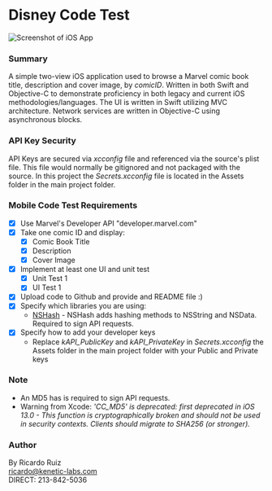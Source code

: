 # Disney Code Test

![Screenshot of iOS App](https://kl-store1.s3.us-west-1.amazonaws.com/rr_screenshot.jpg)

### Summary

A simple two-view iOS application used to browse a Marvel comic book title, description and cover image, by *comicID*.  Written in both Swift and Objective-C to demonstrate proficiency in both legacy and current iOS methodologies/languages.
The UI is written in Swift utilizing MVC architecture.  Network services are written in Objective-C using asynchronous blocks.

### API Key Security

API Keys are secured via *xcconfig* file and referenced via the source's plist file. This file would normally be gitignored and not packaged with the source. In this project the *Secrets.xcconfig* file is located in the Assets folder in the main project folder.

### Mobile Code Test Requirements
- [x] Use Marvel's Developer API "developer.marvel.com" <br/>
- [x] Take one comic ID and display: <br/>
    - [x] Comic Book Title <br/>
    - [x] Description <br/>
    - [x] Cover Image <br/>
- [x] Implement at least one UI and unit test <br/>
    - [x] Unit Test 1 <br/>
    - [x] UI Test 1 <br/>
- [x] Upload code to Github and provide and README file :)<br/>
- [x] Specify which libraries you are using: <br/>
    - [NSHash](https://github.com/jerolimov/NSHash) - NSHash adds hashing methods to NSString and NSData.  Required to sign API requests. <br/>
- [x] Specify how to add your developer keys <br/>
    - Replace *kAPI_PublicKey* and *kAPI_PrivateKey* in *Secrets.xcconfig* the Assets folder in the main project folder with your Public and Private keys <br/>

### Note
- An MD5 has is required to sign API requests.
- Warning from Xcode: *'CC_MD5' is deprecated: first deprecated in iOS 13.0 - This function is cryptographically broken and should not be used in security contexts. Clients should migrate to SHA256 (or stronger).*

### Author
By Ricardo Ruiz <br/>
ricardo@kenetic-labs.com <br/>
DIRECT: 213-842-5036 <br/>
